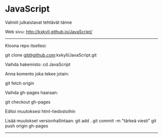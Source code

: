 JavaScript
==========

Valmiit julkaistavat tehtävät tänne

Web sivu: http://kxkyll.github.io/JavaScript/


----------------------------------------------

Kloona repo itsellesi:

git clone git@github.com:kxkyll/JavaScript.git

Vaihda hakemisto: 
cd JavaScript

Anna komento joka tekee jotain:

git fetch origin

Vaihda gh-pages haaraan:

git checkout gh-pages

Editoi muutoksesi html-tiedostoihin

Lisää muutokset versionhallintaan:
git add .
git commit -m "tärkeä viesti"
git push origin gh-pages

----------------------------------------------




